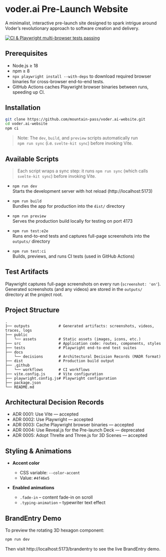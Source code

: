 # voder.ai Pre-Launch Website

A minimalist, interactive pre-launch site designed to spark intrigue around Voder’s revolutionary approach to software creation and delivery.

[![CI & Playwright multi-browser tests passing](https://github.com/mountain-pass/voder.ai-website/actions/workflows/ci.yml/badge.svg?branch=main)](https://github.com/mountain-pass/voder.ai-website/actions)

## Prerequisites

- Node.js ≥ 18  
- npm ≥ 8  
- `npx playwright install --with-deps` to download required browser binaries for cross-browser end-to-end tests.  
- GitHub Actions caches Playwright browser binaries between runs, speeding up CI.

## Installation

```bash
git clone https://github.com/mountain-pass/voder.ai-website.git
cd voder.ai-website
npm ci
```

> Note: The `dev`, `build`, and `preview` scripts automatically run  
> `npm run sync` (i.e. `svelte-kit sync`) before invoking Vite.

## Available Scripts

> Each script wraps a sync step: it runs `npm run sync` (which calls  
> `svelte-kit sync`) before invoking Vite.

- `npm run dev`  
  Starts the development server with hot reload (http://localhost:5173)

- `npm run build`  
  Bundles the app for production into the `dist/` directory

- `npm run preview`  
  Serves the production build locally for testing on port 4173

- `npm run test:e2e`  
  Runs end-to-end tests and captures full-page screenshots into the `outputs/` directory

- `npm run test:ci`  
  Builds, previews, and runs CI tests (used in GitHub Actions)

## Test Artifacts

Playwright captures full-page screenshots on every run (`screenshot: 'on'`).  
Generated screenshots (and any videos) are stored in the `outputs/` directory at the project root.

## Project Structure

```
.
├── outputs             # Generated artifacts: screenshots, videos, traces, logs
├── public
│   └── assets          # Static assets (images, icons, etc.)
├── src                 # Application code: routes, components, styles
├── tests               # Playwright end-to-end test suites
├── docs
│   └── decisions       # Architectural Decision Records (MADR format)
├── dist                # Production build output
├── .github
│   └── workflows       # CI workflows
├── vite.config.js      # Vite configuration
├── playwright.config.js# Playwright configuration
├── package.json
└── README.md
```

## Architectural Decision Records

- ADR 0001: Use Vite — accepted  
- ADR 0002: Use Playwright — accepted  
- ADR 0003: Cache Playwright browser binaries — accepted  
- ADR 0004: Use Reveal.js for the Pre-launch Deck — deprecated  
- ADR 0005: Adopt Threlte and Three.js for 3D Scenes — accepted  

## Styling & Animations

- **Accent color**  
  - CSS variable: `--color-accent`  
  - Value: `#4f46e5`

- **Enabled animations**  
  - `.fade-in` – content fade-in on scroll  
  - `.typing-animation` – typewriter text effect

## BrandEntry Demo

To preview the rotating 3D hexagon component:

```bash
npm run dev
```

Then visit http://localhost:5173/brandentry to see the live BrandEntry demo.